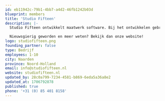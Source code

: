 ```yaml
---
id: eb11942c-79b1-4bb7-a4d2-46fb1242b03d
blueprint: members
title: 'Studio Fifteen'
description: |-
  Studio Fifteen ontwikkelt maatwerk software. Bij het ontwikkelen gebruiken wij de meest recente frameworks die het best bijdragen aan 't oplossen van het probleem van de klant. Wij bouwen o.a. webapplicaties, platformen, koppelingen en API's met Laravel als fundering en mobile (native) apps voor zowel Android als iOS met behulp van o.a. Ionic, Capacitor JS en Cordova. Daarnaast is ook React Native, Vue JS en overige frameworks geen onbekend terrein. Naast het ontwikkelen van software bieden wij ook managed hosting aan om de klant zo compleet mogelijk te ontzorgen. Geen uitdaging is ons te gek en we denken graag i.c.m. heldere communicatie mee met de klant.

  Nieuwsgierig geworden en meer weten? Bekijk dan onze website!
logo: studiofifteen.png
founding_partner: false
type: Bedrijf
employees: 1-10
city: Naarden
province: Noord-Holland
email: info@studiofifteen.nl
website: studiofifteen.nl
updated_by: 28c0a799-7234-4581-b869-6eda5a36a8e2
updated_at: 1706792878
published: true
phone: '+31 ​(0) 85 401 8158'
---
```


